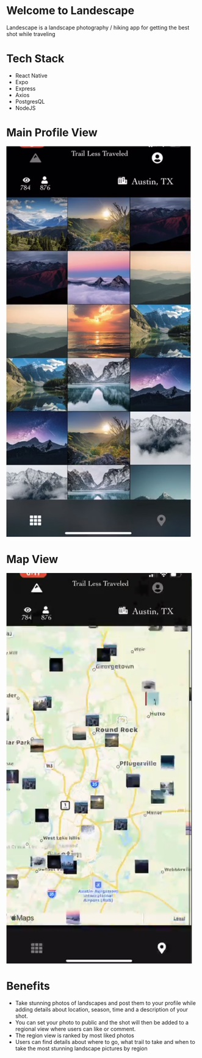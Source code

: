 # Welcome to Landescape
Landescape is a landscape photography / hiking app for getting the best shot while traveling

# Tech Stack
* React Native
* Expo
* Express
* Axios
* PostgresQL
* NodeJS

# Main Profile View
![Profile View](/projectImg/profileView.png)

# Map View
![Map View](/projectImg/mapView.png)

# Benefits
* Take stunning photos of landscapes and post them to your profile while adding details about location, season, time and a description of your shot.
* You can set your photo to public and the shot will then be added to a regional view where users can like or comment.
* The region view is ranked by most liked photos
* Users can find details about where to go, what trail to take and when to take the most stunning landscape pictures by region

